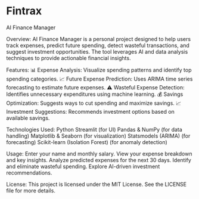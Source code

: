 # Fintrax
 AI Finance Manager

Overview:
AI Finance Manager is a personal project designed to help users track expenses, predict future spending, detect wasteful transactions, and suggest investment opportunities. The tool leverages AI and data analysis techniques to provide actionable financial insights.

Features:
📊 Expense Analysis: Visualize spending patterns and identify top spending categories.
📈 Future Expense Prediction: Uses ARIMA time series forecasting to estimate future expenses.
⚠️ Wasteful Expense Detection: Identifies unnecessary expenditures using machine learning.
💰 Savings Optimization: Suggests ways to cut spending and maximize savings.
📈 Investment Suggestions: Recommends investment options based on available savings.

Technologies Used:
Python
Streamlit (for UI)
Pandas & NumPy (for data handling)
Matplotlib & Seaborn (for visualization)
Statsmodels (ARIMA) (for forecasting)
Scikit-learn (Isolation Forest) (for anomaly detection)

Usage:
Enter your name and monthly salary.
View your expense breakdown and key insights.
Analyze predicted expenses for the next 30 days.
Identify and eliminate wasteful spending.
Explore AI-driven investment recommendations.

License:
This project is licensed under the MIT License. See the LICENSE file for more details.